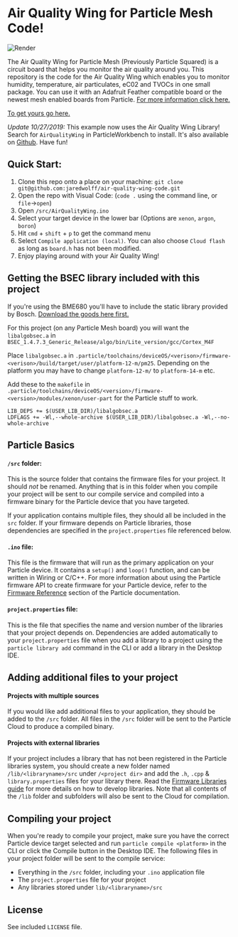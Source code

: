 # Air Quality Wing for Particle Mesh Code!

![Render](images/render.png)

The Air Quality Wing for Particle Mesh (Previously Particle Squared) is a circuit board that helps you monitor the air quality around you. This repository is the code for the Air Quality Wing which enables you to monitor humidity, temperature, air particulates, eC02 and TVOCs in one small package. You can use it with an Adafruit Feather compatible board or the newest mesh enabled boards from Particle. [For more information click here.](https://www.jaredwolff.com/particle-squared-air-quality-sensor/)

[To get yours go here.](https://www.jaredwolff.com/store/air-quality-wing/)

*Update 10/27/2019:* This example now uses the Air Quality Wing Library! Search for `AirQualityWing` in ParticleWorkbench to install. It's also available on [Github](https://github.com/jaredwolff/air-quality-wing-library). Have fun!

## Quick Start:

1. Clone this repo onto a place on your machine: `git clone git@github.com:jaredwolff/air-quality-wing-code.git`
2. Open the repo with Visual Code: (`code .` using the command line, or `file`->`open`)
3. Open `/src/AirQualityWing.ino`
4. Select your target device in the lower bar (Options are `xenon`, `argon`, `boron`)
5. Hit `cmd` + `shift` + `p` to get the command menu
6. Select `Compile application (local)`. You can also choose `Cloud flash` as long as `board.h` has not been modified.
7. Enjoy playing around with your Air Quality Wing!

## Getting the BSEC library included with this project

If you're using the BME680 you'll have to include the static library provided by Bosch. [Download the goods here first.](https://www.bosch-sensortec.com/bst/products/all_products/bsec)

For this project (on any Particle Mesh board) you will want the `libalgobsec.a` in `BSEC_1.4.7.3_Generic_Release/algo/bin/Lite_version/gcc/Cortex_M4F`

Place `libalgobsec.a` in `.particle/toolchains/deviceOS/<verison>/firmware-<verison>/build/target/user/platform-12-m/pm25`. Depending on the platform you may have to change `platform-12-m/` to `platform-14-m` etc.

Add these to the `makefile` in `.particle/toolchains/deviceOS/<version>/firmware-<version>/modules/xenon/user-part` for the Particle stuff to work.

```
LIB_DEPS += $(USER_LIB_DIR)/libalgobsec.a
LDFLAGS += -Wl,--whole-archive $(USER_LIB_DIR)/libalgobsec.a -Wl,--no-whole-archive
```

## Particle Basics

#### ```/src``` folder:
This is the source folder that contains the firmware files for your project. It should *not* be renamed.
Anything that is in this folder when you compile your project will be sent to our compile service and compiled into a firmware binary for the Particle device that you have targeted.

If your application contains multiple files, they should all be included in the `src` folder. If your firmware depends on Particle libraries, those dependencies are specified in the `project.properties` file referenced below.

#### ```.ino``` file:
This file is the firmware that will run as the primary application on your Particle device. It contains a `setup()` and `loop()` function, and can be written in Wiring or C/C++. For more information about using the Particle firmware API to create firmware for your Particle device, refer to the [Firmware Reference](https://docs.particle.io/reference/firmware/) section of the Particle documentation.

#### ```project.properties``` file:
This is the file that specifies the name and version number of the libraries that your project depends on. Dependencies are added automatically to your `project.properties` file when you add a library to a project using the `particle library add` command in the CLI or add a library in the Desktop IDE.

## Adding additional files to your project

#### Projects with multiple sources
If you would like add additional files to your application, they should be added to the `/src` folder. All files in the `/src` folder will be sent to the Particle Cloud to produce a compiled binary.

#### Projects with external libraries
If your project includes a library that has not been registered in the Particle libraries system, you should create a new folder named `/lib/<libraryname>/src` under `/<project dir>` and add the `.h`, `.cpp` & `library.properties` files for your library there. Read the [Firmware Libraries guide](https://docs.particle.io/guide/tools-and-features/libraries/) for more details on how to develop libraries. Note that all contents of the `/lib` folder and subfolders will also be sent to the Cloud for compilation.

## Compiling your project

When you're ready to compile your project, make sure you have the correct Particle device target selected and run `particle compile <platform>` in the CLI or click the Compile button in the Desktop IDE. The following files in your project folder will be sent to the compile service:

- Everything in the `/src` folder, including your `.ino` application file
- The `project.properties` file for your project
- Any libraries stored under `lib/<libraryname>/src`

## License

See included `LICENSE` file.
